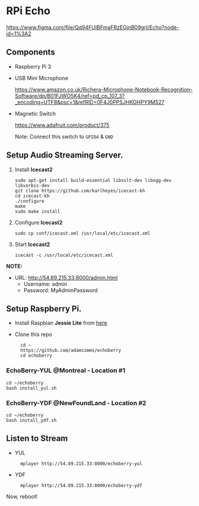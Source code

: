 # RPi Echo

https://www.figma.com/file/Qq94FUIBFmaFRzEGjnB09grI/Echo?node-id=1%3A2


## Components

- Raspberry Pi 3

- USB Mini Microphone
    
    https://www.amazon.co.uk/Richera-Microphone-Notebook-Recognition-Software/dp/B01FJWO5K4/ref=pd_cp_107_3?_encoding=UTF8&psc=1&refRID=0F4J0PPSJHKGHPY9M527

- Magnetic Switch
    
    https://www.adafruit.com/product/375
    
    Note: Connect this switch to `GPIO4` & `GND`

## Setup Audio Streaming Server.

1. Install **Icecast2**

       sudo apt-get install build-essential libxslt-dev libogg-dev libvorbis-dev
       git clone https://github.com/karlheyes/icecast-kh
       cd icecast-kh
       ./configure
       make
       sudo make install

2. Configure **Icecast2**
   
       sudo cp conf/icecast.xml /usr/local/etc/icecast.xml

3. Start **Icecast2**

       icecast -c /usr/local/etc/icecast.xml

**NOTE:** 

- URL: http://54.89.215.33:8000/admin.html
    * Username: admin
    * Password: MyAdminPassword


## Setup Raspberry Pi.

- Install Raspbian **Jessie Lite** from [here](http://downloads.raspberrypi.org/raspbian_lite/images/raspbian_lite-2017-07-05/2017-07-05-raspbian-jessie-lite.zip)

- Clone this repo
    
        cd ~
        https://github.com/adamsimms/echoberry
        cd echoberry

### EchoBerry-YUL @Montreal - Location #1
    
    cd ~/echoberry
    bash install_yul.sh

### EchoBerry-YDF @NewFoundLand - Location #2
        
    cd ~/echoberry
    bash install_ydf.sh


## Listen to Stream

- YUL
    
        mplayer http://54.89.215.33:8000/echoberry-yul

- YDF
    
        mplayer http://54.89.215.33:8000/echoberry-ydf

Now, reboot!
